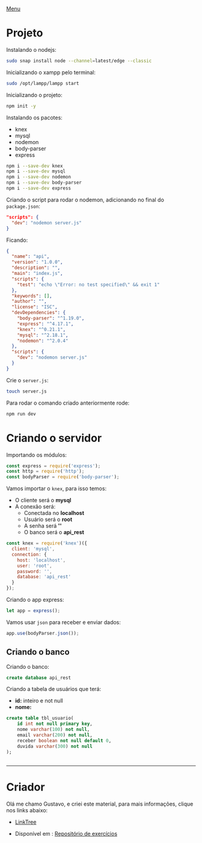 [Menu](../README.md)

# Projeto

Instalando o nodejs:

```bash
sudo snap install node --channel=latest/edge --classic
```


Inicializando o xampp pelo terminal:
```bash
sudo /opt/lampp/lampp start
```

Inicializando o projeto:

```bash
npm init -y
```

Instalando os pacotes:

* knex
* mysql
* nodemon
* body-parser
* express

```bash
npm i --save-dev knex
npm i --save-dev mysql
npm i --save-dev nodemon
npm i --save-dev body-parser
npm i --save-dev express
```

Criando o script para rodar o nodemon, adicionando no final do `package.json`:

```json
"scripts": {
  "dev": "nodemon server.js"
}
```

Ficando:
```json
{
  "name": "api",
  "version": "1.0.0",
  "description": "",
  "main": "index.js",
  "scripts": {
    "test": "echo \"Error: no test specified\" && exit 1"
  },
  "keywords": [],
  "author": "",
  "license": "ISC",
  "devDependencies": {
    "body-parser": "^1.19.0",
    "express": "^4.17.1",
    "knex": "^0.21.1",
    "mysql": "^2.18.1",
    "nodemon": "^2.0.4"
  },
  "scripts": {
    "dev": "nodemon server.js"
  }
}
```

Crie o `server.js`:

```bash
touch server.js
```

Para rodar o comando criado anteriormente rode:

```bash
npm run dev
```

# Criando o servidor

Importando os módulos:

```javascript
const express = require('express');
const http = require('http');
const bodyParser = require('body-parser');
```

Vamos importar o `knex`, para isso temos:
* O cliente será o **mysql**
* A conexão será:
  * Conectada no  **localhost**
  * Usuário será o **root**
  * A senha será **''**
  * O banco será o **api_rest**

```javascript
const knex = require('knex')({
  client: 'mysql',
  connection: {
    host: 'localhost',
    user: 'root',
    password: '',
    database: 'api_rest'
  }
});
```

Criando o app express:

```javascript
let app = express();
```

Vamos usar `json` para receber e enviar dados:
```javascript
app.use(bodyParser.json());
```

## Criando o banco

Criando o banco:
```sql
create database api_rest
```
Criando a tabela de usuários que terá:
* **id:** inteiro e not null
* **nome:**

```sql
create table tbl_usuario(
	id int not null primary key,
    nome varchar(100) not null,
    email varchar(200) not null,
    receber boolean not null default 0,
    duvida varchar(300) not null
);
```

```sql

```

***

# Criador
Olá me chamo Gustavo, e criei este material, para mais informações, clique nos links abaixo:

* [LinkTree](https://www.linktree.com.br/gusleaooliveira)


* Disponível em : [Repositório de exercícios](../README.md)
